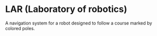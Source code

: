 # LAR (Laboratory of robotics)
A navigation system for a robot designed to follow a course marked by colored poles.
